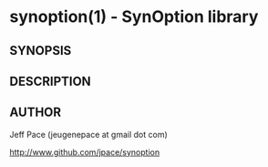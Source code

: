 synoption(1) - SynOption library
================================

## SYNOPSIS

## DESCRIPTION

## AUTHOR

Jeff Pace (jeugenepace at gmail dot com)

http://www.github.com/jpace/synoption
